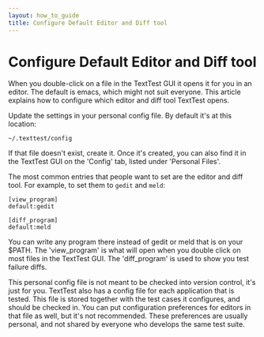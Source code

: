 ```yaml
---
layout: how_to_guide
title: Configure Default Editor and Diff tool
---
```


# Configure Default Editor and Diff tool

When you double-click on a file in the TextTest GUI it opens it for you in an editor. The default is emacs, which might not suit everyone. This article explains how to configure which editor and diff tool TextTest opens.

Update the settings in your personal config file. By default it's at this location:

	~/.texttest/config

If that file doesn't exist, create it. Once it's created, you can also find it in the TextTest GUI on the 'Config' tab, listed under 'Personal Files'.

The most common entries that people want to set are the editor and diff tool. For example, to set them to `gedit` and `meld`:

	[view_program]
	default:gedit

	[diff_program]
	default:meld

You can write any program there instead of gedit or meld that is on your $PATH. The 'view_program' is what will open when you double click on most files in the TextTest GUI. The 'diff_program' is used to show you test failure diffs.

This personal config file is not meant to be checked into version control, it's just for you. TextTest also has a config file for each application that is tested. This file is stored together with the test cases it configures, and should be checked in. You can put configuration preferences for editors in that file as well, but it's not recommended. These preferences are usually personal, and not shared by everyone who develops the same test suite.



